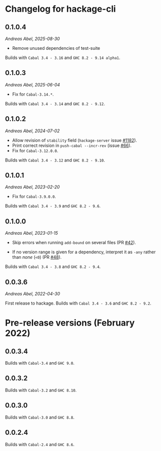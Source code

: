 # Changelog for hackage-cli

## 0.1.0.4

_Andreas Abel, 2025-08-30_

- Remove unused dependencies of test-suite

Builds with `Cabal 3.4 - 3.16` and `GHC 8.2 - 9.14 alpha1`.

## 0.1.0.3

_Andreas Abel, 2025-06-04_

- Fix for `Cabal-3.14.*`.

Builds with `Cabal 3.4 - 3.14` and `GHC 8.2 - 9.12`.

## 0.1.0.2

_Andreas Abel, 2024-07-02_

- Allow revision of `stability` field
  (`hackage-server` issue [#1182](https://github.com/haskell/hackage-server/issues/1182)).
- Print correct revision in `push-cabal --incr-rev`
  (issue [#66](https://github.com/hackage-trustees/hackage-cli/issues/66)).
- Fix for `Cabal-3.12.0.0`.

Builds with `Cabal 3.4 - 3.12` and `GHC 8.2 - 9.10`.

## 0.1.0.1

_Andreas Abel, 2023-02-20_

- Fix for `Cabal-3.9.0.0`.

Builds with `Cabal 3.4 - 3.9` and `GHC 8.2 - 9.6`.

## 0.1.0.0

_Andreas Abel, 2023-01-15_

- Skip errors when running `add-bound` on several files
  (PR [#42](https://github.com/hackage-trustees/hackage-cli/pull/42)).

- If no version range is given for a dependency, interpret it as `-any` rather than _none_ (`<0`)
  (PR [#48](https://github.com/hackage-trustees/hackage-cli/pull/48)).

Builds with `Cabal 3.4 - 3.8` and `GHC 8.2 - 9.4`.


## 0.0.3.6

_Andreas Abel, 2022-04-30_

First release to hackage.
Builds with `Cabal 3.4 - 3.6` and `GHC 8.2 - 9.2`.

# Pre-release versions (February 2022)

## 0.0.3.4

Builds with `Cabal-3.4` and `GHC 9.0`.

## 0.0.3.2

Builds with `Cabal-3.2` and `GHC 8.10`.

## 0.0.3.0

Builds with `Cabal-3.0` and `GHC 8.8`.

## 0.0.2.4

Builds with `Cabal-2.4` and `GHC 8.6`.
